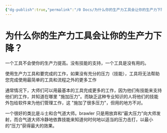```yaml
---
{"dg-publish":true,"permalink":"/0 Docs/为什么你的生产力工具会让你的生产力下降？/"}
---
```


# 为什么你的生产力工具会让你的生产力下降？

一个工具不会使你的生产力提高。没有技能的支持，一个工具是没有用的。

使用生产力工具和要完成的工作，如果没有充分的压力（技能），工具将无法帮助您完成使用最简单的工具和流程之外的更多工作

通常情况下，大师们可以用最基本的工具完成更多的工作，因为他们有技能来支持他们的工作，并知道在哪里 "施加压力"。而缺乏这种专业知识的人将他们的技能外包给软件来为他们管理工作，这 "施加了很多压力"，但用的地方不对。
 
一个很好的类比是斗士和合气道大师。brawler 只是用放弃和“最大压力”向大师发射，而合气道大师冷静地依靠技能来知道何时何地以适当的压力击打，以最小的“压力”获得最大的效果。